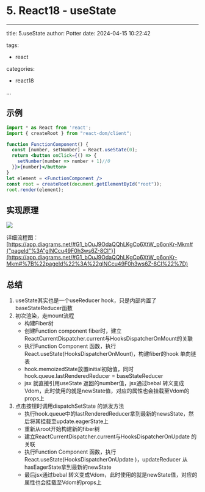 # 5. React18 - useState

---

title: 5.useState
author: Potter
date: 2024-04-15 10:22:42

tags:

- react

categories:

- react18

...

## 示例

```jsx
import * as React from 'react';
import { createRoot } from "react-dom/client";

function FunctionComponent() {
  const [number, setNumber] = React.useState(0);
  return <button onClick={() => {
    setNumber(number => number + 1)//0
  }}>{number}</button>
}
let element = <FunctionComponent />
const root = createRoot(document.getElementById("root"));
root.render(element);
```

## 实现原理

![](https://cdn.jsdelivr.net/gh/yxw007/BlogPicBed@master//img/20240410183028.svg)

详细流程图：[https://app.diagrams.net/#G1_bOuJ9OdaQQhLKgCo6XtW_p6onKr-Mkm#{"pageId"%3A"gINCcu49F0h3ws6Z-8CI"}](https://app.diagrams.net/#G1_bOuJ9OdaQQhLKgCo6XtW_p6onKr-Mkm#%7B%22pageId%22%3A%22gINCcu49F0h3ws6Z-8CI%22%7D)

## 总结

1. useState其实也是一个useReducer hook，只是内部内置了baseStateReducer函数
2. 初次渲染，走mount流程
    - 构建Fiber树
    - 创建Function component fiber时，建立ReactCurrentDispatcher.current与HooksDispatcherOnMount的关联
    - 执行Function Component 函数，执行React.useState(HooksDispatcherOnMount)，构建fiber的hook 单向链表
    - hook.memoizedState放置initial初始值，同时hook.queue.lastRenderedReducer = baseStateReducer
    - jsx 就直接引用useState 返回的number值，jsx通过bebal 转义变成Vdom，此时使用的就是newState值，对应的属性也会挂载至Vdom的props上
3. 点击按钮时调用dispatchSetState 的派发方法
    - 执行hook.queue中的lastRenderedReducer拿到最新的newsState，然后将其挂载至update.eagerState上
    - 重新从root开始构建新的fiber树
    - 建立ReactCurrentDispatcher.current与HooksDispatcherOnUpdate 的关联
    - 执行Function Component 函数，执行React.useState(HooksDispatcherOnUpdate )，updateReducer 从hasEagerState拿到最新的newState
    - 最后jsx通过bebal 转义变成Vdom，此时使用的就是newState值，对应的属性也会挂载至Vdom的props上
